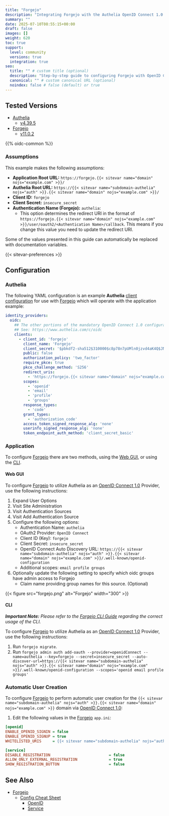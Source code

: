 ```yaml
---
title: "Forgejo"
description: "Integrating Forgejo with the Authelia OpenID Connect 1.0 Provider."
summary: ""
date: 2025-07-10T08:55:15+00:00
draft: false
images: []
weight: 620
toc: true
support:
  level: community
  versions: true
  integration: true
seo:
  title: "" # custom title (optional)
  description: "Step-by-step guide to configuring Forgejo with OpenID Connect 1.0 for secure SSO. Enhance your login flow using Authelia’s modern identity management."
  canonical: "" # custom canonical URL (optional)
  noindex: false # false (default) or true
---
```


## Tested Versions

- [Authelia]
  - [v4.39.5](https://github.com/authelia/authelia/releases/tag/v4.39.5)
- [Forgejo]
  - [v11.0.2](https://codeberg.org/forgejo/forgejo/releases/tag/v11.0.2)

{{% oidc-common %}}

### Assumptions

This example makes the following assumptions:

- __Application Root URL:__ `https://forgejo.{{< sitevar name="domain" nojs="example.com" >}}/`
- __Authelia Root URL:__ `https://{{< sitevar name="subdomain-authelia" nojs="auth" >}}.{{< sitevar name="domain" nojs="example.com" >}}/`
- __Client ID:__ `forgejo`
- __Client Secret:__ `insecure_secret`
- __Authentication Name (Forgejo):__ `authelia`:
    - This option determines the redirect URI in the format of
      `https://forgejo.{{< sitevar name="domain" nojs="example.com" >}}/user/oauth2/<Authentication Name>/callback`.
      This means if you change this value you need to update the redirect URI.

Some of the values presented in this guide can automatically be replaced with documentation variables.

{{< sitevar-preferences >}}

## Configuration

### Authelia

The following YAML configuration is an example __Authelia__ [client configuration] for use with [Forgejo] which will
operate with the application example:

```yaml {title="configuration.yml"}
identity_providers:
  oidc:
    ## The other portions of the mandatory OpenID Connect 1.0 configuration go here.
    ## See: https://www.authelia.com/c/oidc
    clients:
      - client_id: 'forgejo'
        client_name: 'Forgejo'
        client_secret: '$pbkdf2-sha512$310000$c8p78n7pUMln0jzvd4aK4Q$JNRBzwAo0ek5qKn50cFzzvE9RXV88h1wJn5KGiHrD0YKtZaR/nCb2CJPOsKaPK0hjf.9yHxzQGZziziccp6Yng'  # The digest of 'insecure_secret'.
        public: false
        authorization_policy: 'two_factor'
        require_pkce: true
        pkce_challenge_method: 'S256'
        redirect_uris:
          - 'https://forgejo.{{< sitevar name="domain" nojs="example.com" >}}/user/oauth2/authelia/callback'
        scopes:
          - 'openid'
          - 'email'
          - 'profile'
          - 'groups'
        response_types:
          - 'code'
        grant_types:
          - 'authorization_code'
        access_token_signed_response_alg: 'none'
        userinfo_signed_response_alg: 'none'
        token_endpoint_auth_method: 'client_secret_basic'
```

### Application

To configure [Forgejo] there are two methods, using the [Web GUI](#web-gui), or using the [CLI](#cli).

#### Web GUI

To configure [Forgejo] to utilize Authelia as an [OpenID Connect 1.0] Provider, use the following instructions:

1. Expand User Options
2. Visit Site Administration
3. Visit Authentication Sources
4. Visit Add Authentication Source
5. Configure the following options:
   - Authentication Name: `authelia`
   - OAuth2 Provider: `OpenID Connect`
   - Client ID (Key): `forgejo`
   - Client Secret: `insecure_secret`
   - OpenID Connect Auto Discovery URL: `https://{{< sitevar name="subdomain-authelia" nojs="auth" >}}.{{< sitevar name="domain" nojs="example.com" >}}/.well-known/openid-configuration`
   - Additional scopes: `email profile groups`
6. Optionally update the following setting to specify which oidc groups have admin access to Forgejo
    - Claim name providing group names for this source. (Optional)


{{< figure src="forgejo.png" alt="Forgejo" width="300" >}}

#### CLI

_**Important Note:** Please refer to the [Forgejo CLI Guide](https://forgejo.org/docs/latest/admin/command-line) regarding the correct usage of the CLI._

To configure [Forgejo] to utilize Authelia as an [OpenID Connect 1.0] Provider, use the following instructions:

1. Run `forgejo migrate`.
2. Run `forgejo admin auth add-oauth --provider=openidConnect --name=authelia --key=forgejo --secret=insecure_secret --auto-discover-url=https://{{< sitevar name="subdomain-authelia" nojs="auth" >}}.{{< sitevar name="domain" nojs="example.com" >}}/.well-known/openid-configuration --scopes='openid email profile groups'`


### Automatic User Creation

To configure [Forgejo] to perform automatic user creation for the `{{< sitevar name="subdomain-authelia" nojs="auth" >}}.{{< sitevar name="domain" nojs="example.com" >}}` domain via [OpenID Connect 1.0]:

1. Edit the following values in the [Forgejo] `app.ini`:
```ini
[openid]
ENABLE_OPENID_SIGNIN = false
ENABLE_OPENID_SIGNUP = true
WHITELISTED_URIS     = {{< sitevar name="subdomain-authelia" nojs="auth" >}}.{{< sitevar name="domain" nojs="example.com" >}}

[service]
DISABLE_REGISTRATION                          = false
ALLOW_ONLY_EXTERNAL_REGISTRATION              = true
SHOW_REGISTRATION_BUTTON                      = false
```

## See Also

- [Forgejo]
  - [Config Cheat Sheet](https://forgejo.org/docs/latest/admin/config-cheat-sheet/)
    - [OpenID](https://forgejo.org/docs/latest/admin/config-cheat-sheet/#openid-openid)
    - [Service](https://forgejo.org/docs/latest/admin/config-cheat-sheet/#service-service)

[Authelia]: https://www.authelia.com
[Forgejo]: https://forgejo.org/
[OpenID Connect 1.0]: ../../../openid-connect/introduction.md
[client configuration]: ../../../../configuration/identity-providers/openid-connect/clients.md
